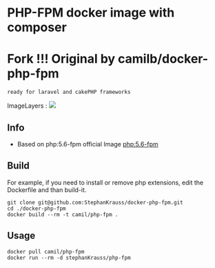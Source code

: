 # PHP-FPM docker image with composer
# Fork !!! Original by camilb/docker-php-fpm

```ready for laravel and cakePHP frameworks ```



ImageLayers : [![](https://badge.imagelayers.io/camil/php-fpm:latest.svg)](https://imagelayers.io/?images=camil/php-fpm:latest)


## Info

* Based on php:5.6-fpm official Image [php:5.6-fpm](https://hub.docker.com/_/php/)

        

## Build

For example, if you need to install or remove php extensions, edit the Dockerfile and than build-it.

	git clone git@github.com:StephanKrauss/docker-php-fpm.git
	cd ./docker-php-fpm
	docker build --rm -t camil/php-fpm .

## Usage

	docker pull camil/php-fpm
	docker run --rm -d stephanKrauss/php-fpm


